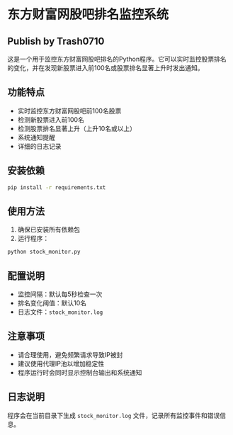 
# 东方财富网股吧排名监控系统
## **Publish by Trash0710**

这是一个用于监控东方财富网股吧排名的Python程序。它可以实时监控股票排名的变化，并在发现新股票进入前100名或股票排名显著上升时发出通知。

## 功能特点

- 实时监控东方财富网股吧前100名股票
- 检测新股票进入前100名
- 检测股票排名显著上升（上升10名或以上）
- 系统通知提醒
- 详细的日志记录

## 安装依赖

```bash
pip install -r requirements.txt
```

## 使用方法

1. 确保已安装所有依赖包
2. 运行程序：
```bash
python stock_monitor.py
```

## 配置说明

- 监控间隔：默认每5秒检查一次
- 排名变化阈值：默认10名
- 日志文件：`stock_monitor.log`

## 注意事项

- 请合理使用，避免频繁请求导致IP被封
- 建议使用代理IP池以增加稳定性
- 程序运行时会同时显示控制台输出和系统通知

## 日志说明

程序会在当前目录下生成 `stock_monitor.log` 文件，记录所有监控事件和错误信息。 
